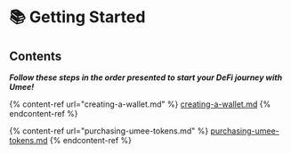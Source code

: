 # 📚 Getting Started

## Contents

_**Follow these steps in the order presented to start your DeFi journey with Umee!**_

{% content-ref url="creating-a-wallet.md" %}
[creating-a-wallet.md](creating-a-wallet.md)
{% endcontent-ref %}

{% content-ref url="purchasing-umee-tokens.md" %}
[purchasing-umee-tokens.md](purchasing-umee-tokens.md)
{% endcontent-ref %}
